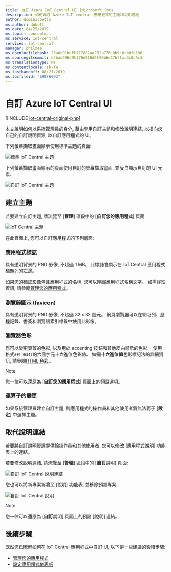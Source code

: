 ```yaml
---
title: 自訂 Azure IoT Central UI |Microsoft Docs
description: 如何自訂 Azure IoT central 應用程式的主題和說明連結
author: dominicbetts
ms.author: dobett
ms.date: 04/25/2019
ms.topic: conceptual
ms.service: iot-central
services: iot-central
manager: philmea
ms.openlocfilehash: 28a0e91befb717882aa202a776e0b9cddb8fd390
ms.sourcegitcommit: b3bad696c2b776d018d9f06b6e27bffaa3c0d9c3
ms.translationtype: MT
ms.contentlocale: zh-TW
ms.lasthandoff: 08/21/2019
ms.locfileid: "69876092"
---
```

# <a name="customize-the-azure-iot-central-ui"></a>自訂 Azure IoT Central UI

[!INCLUDE [iot-central-original-pnp](../../includes/iot-central-original-pnp-note.md)]

本文說明如何以系統管理員的身分, 藉由套用自訂主題和修改說明連結, 以指向您自己的自訂說明資源, 以自訂應用程式的 UI。

下列螢幕擷取畫面顯示使用標準主題的頁面:

![標準 IoT Central 主題](./media/howto-customize-ui/standard-ui.png)

下列螢幕擷取畫面顯示的頁面使用自訂的螢幕擷取畫面, 並反白顯示自訂的 UI 元素:

![自訂 IoT Central 主題](./media/howto-customize-ui/themed-ui.png)

## <a name="create-theme"></a>建立主題

若要建立自訂主題, 請流覽至 [**管理**] 區段中的 [**自訂您的應用程式**] 頁面:

![IoT Central 主題](./media/howto-customize-ui/themes.png)

在此頁面上, 您可以自訂應用程式的下列層面:

### <a name="application-logo"></a>應用程式標誌

具有透明背景的 PNG 影像, 不超過 1 MB。 此標誌會顯示在 IoT Central 應用程式標題列的左邊。

如果您的標誌影像包含應用程式的名稱, 您可以隱藏應用程式名稱文字。 如需詳細資訊, 請參閱[管理您的應用程式](./howto-administer.md#change-application-name-and-url)。

### <a name="browser-icon-favicon"></a>瀏覽器圖示 (favicon)

具有透明背景的 PNG 影像, 不超過 32 x 32 圖元。 網頁瀏覽器可以在網址列、歷程記錄、書簽和瀏覽器索引標籤中使用此影像。

### <a name="browser-colors"></a>瀏覽器色彩

您可以變更頁首的色彩, 以及用於 accenting 按鈕和其他反白顯示的色彩。 使用格式`##ff6347`的六個字元十六進位色彩值。 如需**十六進位值**色彩標記法的詳細資訊, 請參閱[HTML 色彩](https://www.w3schools.com/html/html_colors.asp)。

> [!NOTE]
> 您一律可以還原為 [**自訂您的應用程式**] 頁面上的預設選項。

### <a name="changes-for-operators"></a>運算子的變更

如果系統管理員建立自訂主題, 則應用程式的操作員和其他使用者將無法再于 [**設定**] 中選擇主題。

## <a name="replace-help-links"></a>取代說明連結

若要將自訂說明資訊提供給操作員和其他使用者, 您可以修改 [應用程式說明] 功能表上的連結。

若要修改說明連結, 請流覽至 [**管理**] 區段中的 [**自訂**說明] 頁面:

![自訂 IoT Central 說明連結](./media/howto-customize-ui/help-links.png)

您也可以將新專案新增至 [說明] 功能表, 並移除預設專案:

![自訂 IoT Central 說明](./media/howto-customize-ui/custom-help.png)

> [!NOTE]
> 您一律可以還原為 [**自訂**說明] 頁面上的預設 [說明] 連結。

## <a name="next-steps"></a>後續步驟

既然您已瞭解如何在 IoT Central 應用程式中自訂 UI, 以下是一些建議的後續步驟:

- [管理您的應用程式](./howto-administer.md)
- [設定應用程式儀表板](./howto-configure-homepage.md)